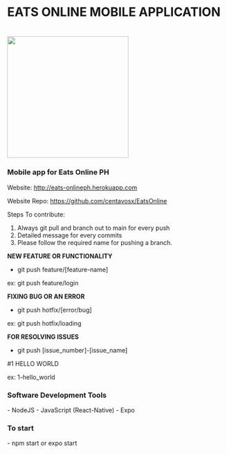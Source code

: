 # EATS ONLINE MOBILE APPLICATION

# <img src="http://www.eatsonlineph.com/assets/img/eatsonlinelogo.png" width="280" height="280" style="background-color:transparent;">

<h3>Mobile app for Eats Online PH</h3>

Website: http://eats-onlineph.herokuapp.com

Website Repo: https://github.com/centavosx/EatsOnline
 
Steps To contribute:

1. Always git pull and branch out to main for every push
2. Detailed message for every commits
3. Please follow the required name for pushing a branch.
  
  
**NEW FEATURE OR FUNCTIONALITY**

- git push feature/[feature-name]

ex: git push feature/login

**FIXING BUG OR AN ERROR**

- git push hotfix/[error/bug]

ex: git push hotfix/loading

**FOR RESOLVING ISSUES**

- git push [issue_number]-[issue_name]

#1 HELLO WORLD

ex: 1-hello_world


<h3>Software Development Tools</h3>
- NodeJS
- JavaScript (React-Native)
- Expo


<h3>To start</h3>
- npm start or expo start

